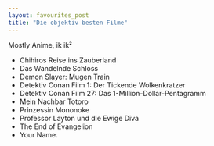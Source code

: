 ```yaml
---
layout: favourites_post
title: "Die objektiv besten Filme"
---
```


Mostly Anime, ik ik²

* Chihiros Reise ins Zauberland
* Das Wandelnde Schloss
* Demon Slayer: Mugen Train
* Detektiv Conan Film 1: Der Tickende Wolkenkratzer
* Detektiv Conan Film 27: Das 1-Million-Dollar-Pentagramm
* Mein Nachbar Totoro
* Prinzessin Mononoke
* Professor Layton und die Ewige Diva
* The End of Evangelion
* Your Name.
